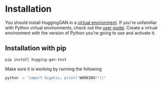 # Installation

You should install HuggingGAN in a [virtual environment](https://docs.python.org/3/library/venv.html). If you're
unfamiliar with Python virtual environments, check out the [user guide](https://packaging.python.org/guides/installing-using-pip-and-virtual-environments/). Create a virtual environment with the version of Python you're going
to use and activate it.

## Installation with pip
```bash
pip install hugging-gan-test
```

Make sure it is working by running the following
```bash
python -c "import bigotis; print("WORKING!"))"
```

